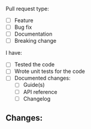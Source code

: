 Pull request type:
- [ ] Feature
- [ ] Bug fix
- [ ] Documentation
- [ ] Breaking change 

I have:
- [ ] Tested the code
- [ ] Wrote unit tests for the code
- [ ] Documented changes:
  - [ ] Guide(s)
  - [ ] API reference
  - [ ] Changelog

Changes:
- 
